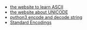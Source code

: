 - [the website to learn ASCII](https://www.asciihex.com/)
- [the website about UNICODE](https://home.unicode.org/)
- [python3 encode and decode string](https://www.datasciencemadesimple.com/encode-and-decode-a-string-in-python/#:~:text=Encode%20and%20Decode%20string%20in%20python%20%E2%80%93%20Encode,input%20to%20the%20decode%20function%201%202%20)
- [Standard Encodings](https://docs.python.org/3/library/codecs.html#standard-encodings)
